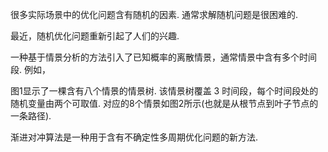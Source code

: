 很多实际场景中的优化问题含有随机的因素. 通常求解随机问题是很困难的. 

最近，随机优化问题重新引起了人们的兴趣. 

一种基于情景分析的方法引入了已知概率的离散情景，通常情景中含有多个时间段. 例如，

图1显示了一棵含有八个情景的情景树. 该情景树覆盖 $3$ 时间段，每个时间段处的随机变量由两个可取值. 对应的8个情景如图2所示(也就是从根节点到叶子节点的一条路径).



渐进对冲算法是一种用于含有不确定性多周期优化问题的新方法.

